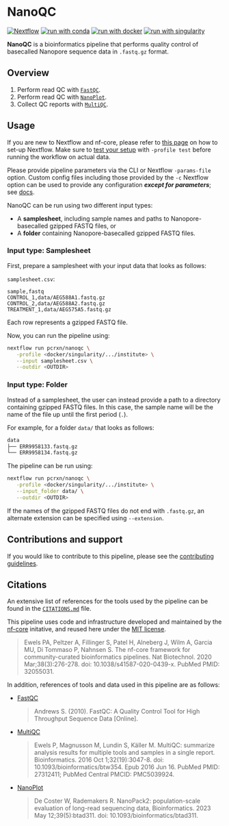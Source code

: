# NanoQC

[![Nextflow](https://img.shields.io/badge/nextflow%20DSL2-%E2%89%A522.10.1-23aa62.svg)](https://www.nextflow.io/)
[![run with conda](http://img.shields.io/badge/run%20with-conda-3EB049?labelColor=000000&logo=anaconda)](https://docs.conda.io/en/latest/)
[![run with docker](https://img.shields.io/badge/run%20with-docker-0db7ed?labelColor=000000&logo=docker)](https://www.docker.com/)
[![run with singularity](https://img.shields.io/badge/run%20with-singularity-1d355c.svg?labelColor=000000)](https://sylabs.io/docs/)

**NanoQC** is a bioinformatics pipeline that performs quality control of basecalled Nanopore sequence data in `.fastq.gz` format.

## Overview

1. Perform read QC with [`FastQC`](https://www.bioinformatics.babraham.ac.uk/projects/fastqc/).
2. Perform read QC with [`NanoPlot`](https://github.com/wdecoster/NanoPlot).
3. Collect QC reports with [`MultiQC`](http://multiqc.info/).

## Usage

If you are new to Nextflow and nf-core, please refer to [this page](https://nf-co.re/docs/usage/installation) on how
to set-up Nextflow. Make sure to [test your setup](https://nf-co.re/docs/usage/introduction#how-to-run-a-pipeline)
with `-profile test` before running the workflow on actual data.

Please provide pipeline parameters via the CLI or Nextflow `-params-file` option.
Custom config files including those provided by the `-c` Nextflow option can be used to provide any configuration _**except for parameters**_;
see [docs](https://nf-co.re/usage/configuration#custom-configuration-files).

NanoQC can be run using two different input types:

- A **samplesheet**, including sample names and paths to Nanopore-basecalled gzipped FASTQ files, or
- A **folder** containing Nanopore-basecalled gzipped FASTQ files.

### Input type: Samplesheet

First, prepare a samplesheet with your input data that looks as follows:

`samplesheet.csv`:

```csv
sample,fastq
CONTROL_1,data/AEG588A1.fastq.gz
CONTROL_2,data/AEG588A2.fastq.gz
TREATMENT_1,data/AEG575A5.fastq.gz
```

Each row represents a gzipped FASTQ file.

Now, you can run the pipeline using:

```bash
nextflow run pcrxn/nanoqc \
   -profile <docker/singularity/.../institute> \
   --input samplesheet.csv \
   --outdir <OUTDIR>
```

### Input type: Folder

Instead of a samplesheet, the user can instead provide a path to a directory containing gzipped FASTQ files.
In this case, the sample name will be the name of the file up until the first period (`.`).

For example, for a folder `data/` that looks as follows:

```bash
data
├── ERR9958133.fastq.gz
└── ERR9958134.fastq.gz
```

The pipeline can be run using:

```bash
nextflow run pcrxn/nanoqc \
   -profile <docker/singularity/.../institute> \
   --input_folder data/ \
   --outdir <OUTDIR>
```

If the names of the gzipped FASTQ files do not end with `.fastq.gz`, an alternate extension can be specified using `--extension`.

## Contributions and support

If you would like to contribute to this pipeline, please see the [contributing guidelines](.github/CONTRIBUTING.md).

## Citations

An extensive list of references for the tools used by the pipeline can be found in the [`CITATIONS.md`](CITATIONS.md) file.

This pipeline uses code and infrastructure developed and maintained by the [nf-core](https://nf-co.re) initative, and reused here under the [MIT license](https://github.com/nf-core/tools/blob/master/LICENSE).

> Ewels PA, Peltzer A, Fillinger S, Patel H, Alneberg J, Wilm A, Garcia MU, Di Tommaso P, Nahnsen S. The nf-core framework for community-curated bioinformatics pipelines. Nat Biotechnol. 2020 Mar;38(3):276-278. doi: 10.1038/s41587-020-0439-x. PubMed PMID: 32055031.

In addition, references of tools and data used in this pipeline are as follows:

- [FastQC](https://www.bioinformatics.babraham.ac.uk/projects/fastqc/)

  > Andrews S. (2010). FastQC: A Quality Control Tool for High Throughput Sequence Data [Online].

- [MultiQC](https://pubmed.ncbi.nlm.nih.gov/27312411/)

  > Ewels P, Magnusson M, Lundin S, Käller M. MultiQC: summarize analysis results for multiple tools and samples in a single report. Bioinformatics. 2016 Oct 1;32(19):3047-8. doi: 10.1093/bioinformatics/btw354. Epub 2016 Jun 16. PubMed PMID: 27312411; PubMed Central PMCID: PMC5039924.

- [NanoPlot](https://academic.oup.com/bioinformatics/article/39/5/btad311/7160911/)

  > De Coster W, Rademakers R. NanoPack2: population-scale evaluation of long-read sequencing data, Bioinformatics. 2023 May 12;39(5):btad311. doi: 10.1093/bioinformatics/btad311.
